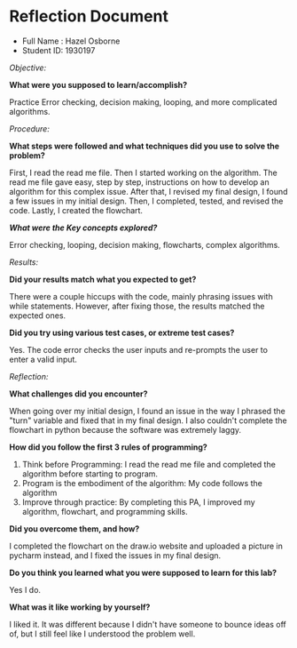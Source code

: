 # Reflection Document

* Full Name :  Hazel Osborne
* Student ID:  1930197

_Objective:_

**What were you supposed to learn/accomplish?**
    
Practice Error checking, decision making, looping, and more complicated algorithms. 

_Procedure:_

**What steps were followed and what techniques did you use to solve the problem?**

First, I read the read me file. Then I started working on the algorithm. The read me file gave easy, step by step, instructions on how to develop an algorithm for this complex issue.
After that, I revised my final design, I found a few issues in my initial design. Then, I completed, tested, and revised the code. Lastly, I created the flowchart.

**_What were the Key concepts explored?_**

Error checking, looping, decision making, flowcharts, complex algorithms. 

_Results:_

**Did your results match what you expected to get?**

There were a couple hiccups with the code, mainly phrasing issues with while statements. However, after fixing those, the results matched the expected ones.

**Did you try using various test cases, or extreme test cases?**

Yes. The code error checks the user inputs and re-prompts the user to enter a valid input. 

_Reflection:_

**What challenges did you encounter?**

When going over my initial design, I found an issue in the way I phrased the "turn" variable and fixed that in my final design.
I also couldn't complete the flowchart in python because the software was extremely laggy. 

**How did you follow the first 3 rules of programming?**

1. Think before Programming: I read the read me file and completed the algorithm before starting to program.
2. Program is the embodiment of the algorithm: My code follows the algorithm
3. Improve through practice: By completing this PA, I improved my algorithm, flowchart, and programming skills. 

**Did you overcome them, and how?**

I completed the flowchart on the draw.io website and uploaded a picture in pycharm instead, and I fixed the issues in my final design.

**Do you think you learned what you were supposed to learn for this lab?**

Yes I do.

**What was it like working by yourself?**

I liked it. It was different because I didn't have someone to bounce ideas off of, but I still feel like I understood the problem well. 

